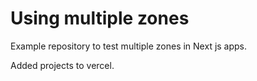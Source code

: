 # Using multiple zones

Example repository to test multiple zones in Next js apps.

Added projects to vercel.